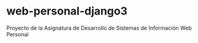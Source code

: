 # web-personal-django3
Proyecto de la Asignatura de Desarrollo de Sistemas de Información Web Personal 
